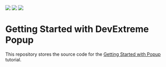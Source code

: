 <!-- default badges list -->
![](https://img.shields.io/endpoint?url=https://codecentral.devexpress.com/api/v1/VersionRange/355513332/22.1.3%2B)
[![](https://img.shields.io/badge/Open_in_DevExpress_Support_Center-FF7200?style=flat-square&logo=DevExpress&logoColor=white)](https://supportcenter.devexpress.com/ticket/details/T988263)
[![](https://img.shields.io/badge/📖_How_to_use_DevExpress_Examples-e9f6fc?style=flat-square)](https://docs.devexpress.com/GeneralInformation/403183)
<!-- default badges end -->
# Getting Started with DevExtreme Popup

This repository stores the source code for the [Getting Started with Popup](https://js.devexpress.com/Documentation/Guide/UI_Components/Popup/Getting_Started_with_Popup/) tutorial.
